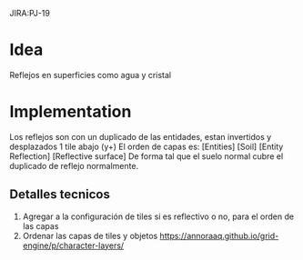 JIRA:PJ-19

# Idea
Reflejos en superficies como agua y cristal

# Implementation
Los reflejos son con un duplicado de las entidades, estan invertidos y desplazados 1 tile abajo (y+)
El orden de capas es: 
[Entities]
[Soil]
[Entity Reflection]
[Reflective surface]
De forma tal que el suelo normal cubre el duplicado de reflejo normalmente.

## Detalles tecnicos
1. Agregar a la configuración de tiles si es reflectivo o no, para el orden de las capas
2. Ordenar las capas de tiles y objetos  https://annoraaq.github.io/grid-engine/p/character-layers/